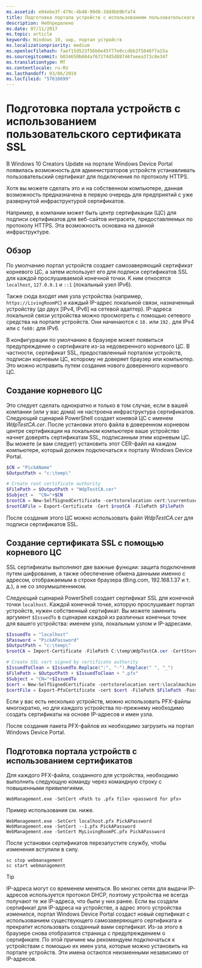 ```yaml
---
ms.assetid: e04ebe3f-479c-4b48-99d8-3dd4bb9bfaf4
title: Подготовка портала устройств с использованием пользовательского сертификата SSL
description: НеОпределено
ms.date: 07/11/2017
ms.topic: article
keywords: Windows 10, uwp, портал устройств
ms.localizationpriority: medium
ms.openlocfilehash: faef15d523f56b6e45f77e0ccdbb2f5846f7a15a
ms.sourcegitcommit: b034650b684a767274d5d88746faeea373c8e34f
ms.translationtype: MT
ms.contentlocale: ru-RU
ms.lasthandoff: 03/06/2019
ms.locfileid: "57616699"
---
```

# <a name="provision-device-portal-with-a-custom-ssl-certificate"></a>Подготовка портала устройств с использованием пользовательского сертификата SSL
В Windows 10 Creators Update на портале Windows Device Portal появилась возможность для администраторов устройств устанавливать пользовательский сертификат для подключения по протоколу HTTPS. 

Хотя вы можете сделать это и на собственном компьютере, данная возможность предназначена в первую очередь для предприятий с уже развернутой инфраструктурой сертификатов.  

Например, в компании может быть центр сертификации (ЦС) для подписи сертификатов для веб-сайтов интрасети, предоставляемых по протоколу HTTPS. Эта возможность основана на данной инфраструктуре. 

## <a name="overview"></a>Обзор
По умолчанию портал устройств создает самозаверяющий сертификат корневого ЦС, а затем использует его для подписи сертификатов SSL для каждой прослушиваемой конечной точки. К ним относятся `localhost`, `127.0.0.1` и `::1` (локальный узел IPv6).

Также сюда входят имя узла устройства (например, `https://LivingRoomPC`) и каждый IP-адрес локальной связи, назначенный устройству (до двух [IPv4, IPv6] на сетевой адаптер). IP-адреса локальной связи устройства можно просмотреть с помощью сетевого средства на портале устройств. Они начинаются с `10.` или `192.` для IPv4 или с `fe80:` для IPv6. 

В конфигурации по умолчанию в браузере может появиться предупреждение о сертификате из-за недоверенного корневого ЦС. В частности, сертификат SSL, предоставленный порталом устройств, подписан корневым ЦС, которому не доверяет браузер или компьютер. Это можно исправить путем создания нового доверенного корневого ЦС.

## <a name="create-a-root-ca"></a>Создание корневого ЦС

Это следует сделать однократно и только в том случае, если в вашей компании (или у вас дома) не настроена инфраструктура сертификатов. Следующий сценарий PowerShell создает коневой ЦС с именем _WdpTestCA.cer_. После установки этого файла в доверенном корневом центре сертификации на локальном компьютере ваше устройство начнет доверять сертификатам SSL, подписанным этим корневым ЦС. Вы можете (и вам следует) установить этот CER-файл на каждом компьютере, который должен подключаться к порталу Windows Device Portal.  

```PowerShell
$CN = "PickAName"
$OutputPath = "c:\temp\"

# Create root certificate authority
$FilePath = $OutputPath + "WdpTestCA.cer"
$Subject =  "CN="+$CN
$rootCA = New-SelfSignedCertificate -certstorelocation cert:\currentuser\my -Subject $Subject -HashAlgorithm "SHA512" -KeyUsage CertSign,CRLSign
$rootCAFile = Export-Certificate -Cert $rootCA -FilePath $FilePath
```

После создания этого ЦС можно использовать файл _WdpTestCA.cer_ для подписи сертификатов SSL. 

## <a name="create-an-ssl-certificate-with-the-root-ca"></a>Создание сертификата SSL с помощью корневого ЦС

SSL сертификаты выполняют две важные функции: защита подключения путем шифрования, а также обеспечение обмена данными именно с адресом, отображаемым в строке браузера (Bing.com, 192.168.1.37 и т. д.), а не со злоумышленником.

Следующий сценарий PowerShell создает сертификат SSL для конечной точки `localhost`. Каждой конечной точке, которую прослушивает портал устройств, нужен собственный сертификат. Вы можете заменить аргумент `$IssuedTo` в сценарии каждой из различных конечных точек для вашего устройства: именем узла, локальным узлом и IP-адресами.

```PowerShell
$IssuedTo = "localhost"
$Password = "PickAPassword"
$OutputPath = "c:\temp\"
$rootCA = Import-Certificate -FilePath C:\temp\WdpTestCA.cer -CertStoreLocation Cert:\CurrentUser\My\

# Create SSL cert signed by certificate authority
$IssuedToClean = $IssuedTo.Replace(":", "-").Replace(" ", "_")
$FilePath = $OutputPath + $IssuedToClean + ".pfx"
$Subject = "CN="+$IssuedTo
$cert = New-SelfSignedCertificate -certstorelocation cert:\localmachine\my -Subject $Subject -DnsName $IssuedTo -Signer $rootCA -HashAlgorithm "SHA512"
$certFile = Export-PfxCertificate -cert $cert -FilePath $FilePath -Password (ConvertTo-SecureString -String $Password -Force -AsPlainText)
```

Если у вас есть несколько устройств, можно использовать PFX-файлы многократно, но для каждого устройства по-прежнему необходимо создать сертификаты на основе IP-адресов и имен узла.

После создания пакета PFX-файлов их необходимо загрузить на портал Windows Device Portal. 

## <a name="provision-device-portal-with-the-certifications"></a>Подготовка портала устройств с использованием сертификатов

Для каждого PFX-файла, созданного для устройства, необходимо выполнить следующую команду через командную строку с повышенными привилегиями.

```
WebManagement.exe -SetCert <Path to .pfx file> <password for pfx> 
```

Пример использования см. ниже.
```
WebManagement.exe -SetCert localhost.pfx PickAPassword
WebManagement.exe -SetCert --1.pfx PickAPassword
WebManagement.exe -SetCert MyLivingRoomPC.pfx PickAPassword
```

После установки сертификатов перезапустите службу, чтобы изменения вступили в силу.

```
sc stop webmanagement
sc start webmanagement
```

> [!TIP]
> IP-адреса могут со временем меняться.
Во многих сетях для выдачи IP-адресов используется протокол DHCP, поэтому устройства не всегда получают те же IP-адреса, что были у них ранее. Если вы создали сертификат для IP-адреса на устройстве, а адрес этого устройства изменился, портал Windows Device Portal создаст новый сертификат с использованием существующего самозаверяющего сертификата и прекратит использовать созданный вами сертификат. Из-за этого в браузере снова отобразится страница с предупреждением о сертификате. По этой причине мы рекомендуем подключаться к устройствам с помощью их имен узла, которые можно установить на портале устройств. Эти имена остаются неизменными независимо от IP-адресов.
